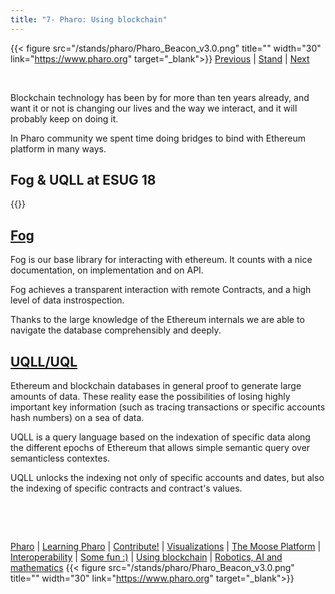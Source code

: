 ```yaml
---
title: "7- Pharo: Using blockchain"
---
```

{{< figure src="/stands/pharo/Pharo_Beacon_v3.0.png" title="" width="30" link="https://www.pharo.org" target="_blank">}}
[Previous](/stands/pharo/fun-with-pharo) | [Stand](/stands/pharo) | [Next](/stands/pharo/pharo-robotics)

​​​​​

Blockchain technology has been by for more than ten years already, and want it or not is changing our lives and the way we interact, and it will probably keep on doing it. 

In Pharo community we spent time doing bridges to bind with Ethereum platform in many ways.



Fog & UQLL at ESUG 18 
-----------


{{<youtube _4yy5d0yiQ>}}




[Fog](https://github.com/smartanvil/Fog)
----

Fog is our base library for interacting with ethereum. 
It counts with a nice documentation, on implementation and on API.

Fog achieves a transparent interaction with remote Contracts, and a high level of data instrospection. 

Thanks to the large knowledge of the Ethereum internals we are able to navigate the database comprehensibly and deeply. 



[UQLL/UQL](https://github.com/smartanvil/UQL)
----------

Ethereum and blockchain databases in general proof to generate large amounts of data. 
These reality ease the possibilities of losing highly important key information (such as tracing transactions or specific accounts hash numbers) on a sea of data. 

UQLL is a query language based on the indexation of specific data along the different epochs of Ethereum that allows simple semantic query over semanticless contextes. 

UQLL unlocks the indexing not only of specific accounts and dates, but also the indexing of specific contracts and contract's values.



​​​​​


​​​​​




[Pharo](/stands/pharo/pharo) 
| [Learning Pharo](/stands/pharo/learning-pharo) 
| [Contribute!](/stands/pharo/contribute-pharo)
| [Visualizations](/stands/pharo/visualfwk)
| [The Moose Platform](/stands/pharo/pharo-software-analysis)
| [Interoperability](/stands/pharo/pharojs)
| [Some fun :)](/stands/pharo/fun-with-pharo)
| [Using blockchain](/stands/pharo/pharo-blockchain)
| [Robotics, AI and mathematics](/stands/pharo/pharo-robotics)
{{< figure src="/stands/pharo/Pharo_Beacon_v3.0.png" title="" width="30" link="https://www.pharo.org" target="_blank">}}